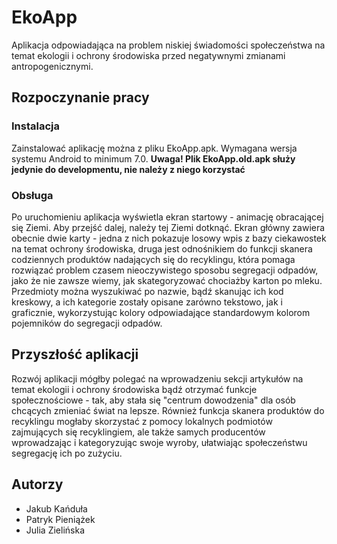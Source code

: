 # EkoApp
Aplikacja odpowiadająca na problem niskiej świadomości społeczeństwa na temat ekologii i ochrony środowiska przed negatywnymi zmianami antropogenicznymi.

## Rozpoczynanie pracy
### Instalacja
Zainstalować aplikację można z pliku EkoApp.apk. Wymagana wersja systemu Android to minimum 7.0.
**Uwaga! Plik EkoApp.old.apk służy jedynie do developmentu, nie należy z niego korzystać**
### Obsługa
Po uruchomieniu aplikacja wyświetla ekran startowy - animację obracającej się Ziemi. Aby przejść dalej, należy tej Ziemi dotknąć. Ekran główny zawiera obecnie dwie karty - jedna z nich pokazuje losowy wpis z bazy ciekawostek na temat ochrony środowiska, druga jest odnośnikiem do funkcji skanera codziennych produktów nadających się do recyklingu, która pomaga rozwiązać problem czasem nieoczywistego sposobu segregacji odpadów, jako że nie zawsze wiemy, jak skategoryzować chociażby karton po mleku. Przedmioty można wyszukiwać po nazwie, bądź skanując ich kod kreskowy, a ich kategorie zostały opisane zarówno tekstowo, jak i graficznie, wykorzystując kolory odpowiadające standardowym kolorom pojemników do segregacji odpadów.

## Przyszłość aplikacji
Rozwój aplikacji mógłby polegać na wprowadzeniu sekcji artykułów na temat ekologii i ochrony środowiska bądź otrzymać funkcje społecznościowe - tak, aby stała się "centrum dowodzenia" dla osób chcących zmieniać świat na lepsze. Również funkcja skanera produktów do recyklingu mogłaby skorzystać z pomocy lokalnych podmiotów zajmujących się recyklingiem, ale także samych producentów wprowadzając i kategoryzując swoje wyroby, ułatwiając społeczeństwu segregację ich po zużyciu.

## Autorzy
* Jakub Kańduła
* Patryk Pieniążek
* Julia Zielińska
